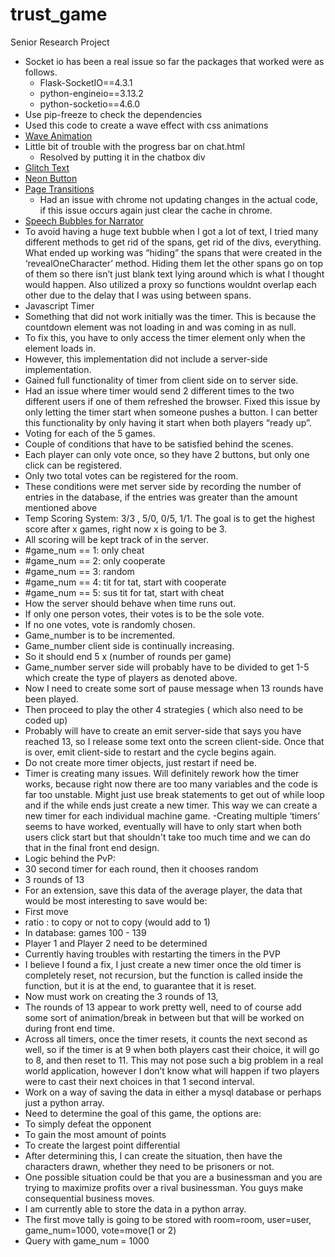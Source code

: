 # trust_game
Senior Research Project
- Socket io has been a real issue so far the packages that worked were as follows.
  - Flask-SocketIO==4.3.1
   - python-engineio==3.13.2 
  - python-socketio==4.6.0
- Use pip-freeze to check the dependencies
- Used this code to create a wave effect with css animations
- [Wave Animation](https://www.instagram.com/p/CBBPQ01ge7J/)
- Little bit of trouble with the progress bar on chat.html
  - Resolved by putting it in the chatbox div
- [Glitch Text](https://www.youtube.com/watch?v=7Xyg8Ja7dyY)
- [Neon Button](https://www.youtube.com/watch?v=ex7jGbyFgpA&t=0s)
- [Page Transitions](https://www.youtube.com/watch?v=ckJ7gdIeebc)
  - Had an issue with chrome not updating changes in the actual code, if this issue occurs again just clear the cache in chrome. 
- [Speech Bubbles for Narrator](https://www.youtube.com/results?search_query=javascript+speech+bubble)
- To avoid having a huge text bubble when I got a lot of text, I tried many different methods to get rid of the spans, get rid of the divs, everything. What ended up working was “hiding” the spans that were created in the ‘revealOneCharacter’ method. Hiding them let the other spans go on top of them so there isn’t just blank text lying around which is what I thought would happen. Also utilized a proxy so functions wouldnt overlap each other due to the delay that I was using between spans. 
- Javascript Timer
- Something that did not work initially was the timer. This is because the countdown element was not loading in and was coming in as null.
- To fix this, you have to only access the timer element only when the element loads in. 
- However, this implementation did not include a server-side implementation. 
- Gained full functionality of timer from client side on to server side.
- Had an issue where timer would send 2 different times to the two different users if one of them refreshed the browser. Fixed this issue by only letting the timer start when someone pushes a button. I can better this functionality by only having it start when both players “ready up”.
- Voting for each of the 5 games.
- Couple of conditions that have to be satisfied behind the scenes.
- Each player can only vote once, so they have 2 buttons, but only one click can be registered.
- Only two total votes can be registered for the room.
- These conditions were met server side by recording the number of entries in the database, if the entries was greater than the amount mentioned above
- Temp Scoring System: 3/3 , 5/0, 0/5, 1/1. The goal is to get the highest score after x games, right now x is going to be 3. 
- All scoring will be kept track of in the server.
- #game_num == 1: only cheat
- #game_num == 2: only cooperate
- #game_num == 3: random
- #game_num == 4: tit for tat, start with cooperate
- #game_num == 5: sus tit for tat, start with cheat
- How the server should behave when time runs out.
- If only one person votes, their votes is to be the sole vote.
- If no one votes, vote is randomly chosen.
- Game_number is to be incremented.
- Game_number client side is continually increasing. 
- So it should end 5 x (number of rounds per game)
- Game_number server side will probably have to be divided to get 1-5 which create the type of players as denoted above.
- Now I need to create some sort of pause message when 13 rounds have been played.
- Then proceed to play the other 4 strategies ( which also need to be coded up)
- Probably will have to create an emit server-side that says you have reached 13, so I release some text onto the screen client-side. Once that is over, emit client-side to restart and the cycle begins again.
- Do not create more timer objects, just restart if need be. 
- Timer is creating many issues. Will definitely rework how the timer works, because right now there are too many variables and the code is far too unstable. Might just use break statements to get out of while loop and if the while ends just create a new timer. This way we can create a new timer for each individual machine game.
-Creating multiple ‘timers’ seems to have worked, eventually will have to only start when both users click start but that shouldn't take too much time and we can do that in the final front end design.
- Logic behind the PvP: 
- 30 second timer for each round, then it chooses random
- 3 rounds of 13
- For an extension, save this data of the average player, the data that would be most interesting to save would be:
- First move
- ratio : to copy or not to copy (would add to 1)
- In database: games 100 - 139
- Player 1 and Player 2 need to be determined
- Currently having troubles with restarting the timers in the PVP
- I believe I found a fix, I just create a new timer once the old timer is completely reset, not recursion, but the function is called inside the function, but it is at the end, to guarantee that it is reset.
- Now must work on creating the 3 rounds of 13, 
- The rounds of 13 appear to work pretty well, need to of course add some sort of animation/break in between but that will be worked on during front end time. 
- Across all timers, once the timer resets, it counts the next second as well, so if the timer is at 9 when both players cast their choice, it will go to 8, and then reset to 11. This may not pose such a big problem in a real world application, however I don’t know what will happen if two players were to cast their next choices in that 1 second interval.
- Work on a way of saving the data in either a mysql database or perhaps just a python array. 	
- Need to determine the goal of this game, the options are:
- To simply defeat the opponent
- To gain the most amount of points
- To create the largest point differential
- After determining this, I can create the situation, then have the characters drawn, whether they need to be prisoners or not. 
- One possible situation could be that you are a businessman and you are trying to maximize profits over a rival businessman. You guys make consequential business moves. 
- I am currently able to store the data in a python array.
- The first move tally is going to be stored with room=room, user=user, game_num=1000, vote=move(1 or 2)
- Query with game_num = 1000


